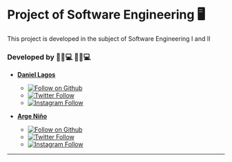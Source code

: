 # Project of Software Engineering 🖥

This project is developed in the subject of Software Engineering I and II

### Developed by 🧑🏻💻 🧑🏻💻

- **[Daniel Lagos](https://github.com/Daniel-Lagos01)**
    - [![Follow on Github](https://img.shields.io/github/followers/daniel-lagos01.svg?style=social&label=Follow)](https://github.com/Daniel-Lagos01)
    - [![Twitter Follow](https://img.shields.io/twitter/follow/Daniel_Lagos01.svg?style=social)](https://twitter.com/Daniel_Lagos01) 
    - [![Instagram Follow](https://img.shields.io/static/v1?label=Follow&message=Instagram&color=blue&logo=instagram)](https://www.instagram.com/daniel_lagos01/) 
    
- **[Arge Niño](https://github.com/ArgeNH)**
    - [![Follow on Github](https://img.shields.io/github/followers/argenh.svg?style=social&label=Follow)](https://github.com/ArgeNH)
    - [![Twitter Follow](https://img.shields.io/twitter/follow/NinoArge.svg?style=social)](https://twitter.com/NinoArge) 
    - [![Instagram Follow](https://img.shields.io/static/v1?label=Follow&message=Instagram&color=blue&logo=instagram)](https://www.instagram.com/arge_nino/) 

---